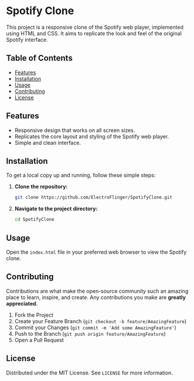 # Spotify Clone

This project is a responsive clone of the Spotify web player, implemented using HTML and CSS.
It aims to replicate the look and feel of the original Spotify interface.

## Table of Contents

- [Features](#features)
- [Installation](#installation)
- [Usage](#usage)
- [Contributing](#contributing)
- [License](#license)


## Features

- Responsive design that works on all screen sizes.
- Replicates the core layout and styling of the Spotify web player.
- Simple and clean interface.

## Installation

To get a local copy up and running, follow these simple steps:

1. **Clone the repository:**
    ```sh
    git clone https://github.com/ElectroFlinger/SpotifyClone.git
    ```
2. **Navigate to the project directory:**
    ```sh
    cd SpotifyClone
    ```

## Usage

Open the `index.html` file in your preferred web browser to view the Spotify clone.

## Contributing

Contributions are what make the open-source community such an amazing place to learn, inspire, and create. Any contributions you make are **greatly appreciated**.

1. Fork the Project
2. Create your Feature Branch (`git checkout -b feature/AmazingFeature`)
3. Commit your Changes (`git commit -m 'Add some AmazingFeature'`)
4. Push to the Branch (`git push origin feature/AmazingFeature`)
5. Open a Pull Request

## License

Distributed under the MIT License. See `LICENSE` for more information.
